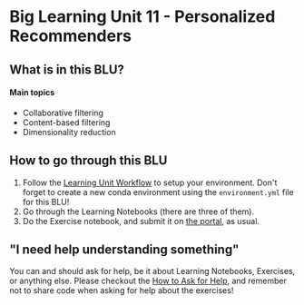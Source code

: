 # Big Learning Unit 11 - Personalized Recommenders

## What is in this BLU?

#### Main topics

- Collaborative filtering
- Content-based filtering
- Dimensionality reduction

## How to go through this BLU

1. Follow the [Learning Unit Workflow](https://github.com/LDSSA/batch3-students#learning-unit-workflow) to setup your environment.
Don't forget to create a new conda environment using the `environment.yml` file for this BLU!
2. Go through the Learning Notebooks (there are three of them).
3. Do the Exercise notebook, and submit it on [the portal](https://portal.lisbondatascience.org), as usual.

## "I need help understanding something"

You can and should ask for help, be it about Learning Notebooks, Exercises, or anything else. Please checkout the [How to Ask for Help](https://github.com/LDSSA/wiki/wiki/How-to-ask-for-and-give-help), and remember not to share code when asking for help about the exercises!
